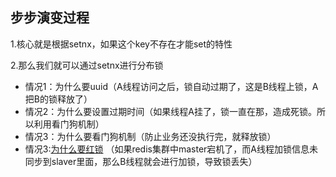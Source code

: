 

## 步步演变过程

1.核心就是根据setnx，如果这个key不存在才能set的特性

2.那么我们就可以通过setnx进行分布锁

* 情况1：为什么要uuid（A线程访问之后，锁自动过期了，这是B线程上锁，A把B的锁释放了）
* 情况2：为什么要设置过期时间（如果线程A挂了，锁一直在那，造成死锁。所以利用看门狗机制）
* 情况3：为什么要看门狗机制（防止业务还没执行完，就释放锁）
* 情况3:[为什么要红锁](https://blog.csdn.net/g6U8W7p06dCO99fQ3/article/details/104322920?utm_medium=distribute.pc_relevant.none-task-blog-title-2&spm=1001.2101.3001.4242)   （如果redis集群中master宕机了，而A线程加锁信息未同步到slaver里面，那么B线程就会进行加锁，导致锁丢失）

